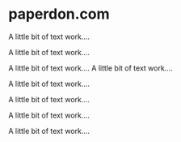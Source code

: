 # paperdon.com

A little bit of text work....

A little bit of text work....

A little bit of text work.... A little bit of text work....

A little bit of text work....

A little bit of text work....

A little bit of text work....

A little bit of text work....

